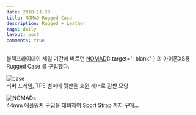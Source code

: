 ```yaml
---
date: 2018-11-28
title: NOMAD Rugged Case
description: Rugged + Leather
tags: daily
layout: post
comments: true
---
```

블랙프라이데이 세일 기간에 벼르던 [NOMAD](https://hellonomad.com/){: target="_blank" } 의 아이폰XS용 Rugged Case 를 구입했다.

![case](https://lh3.googleusercontent.com/mQZ-TDM_72VlQRvUucA52nkn1aAQz7T4aTKgVsDgXKR1ioJTN8ifAJbsqSz5ZYZ0NZvg3OiHK2grnq5naJ1AW-sRt5aJpoILyp_CGwCxQnf5gaFynEjIOSeRSzMFPrytJCwWlT4YHw=w2400)  
러버 프레임, TPE 범퍼에 뒷판을 호윈 레더로 감싼 모양  


![NOMADs](https://lh3.googleusercontent.com/fCyFiON17zFyd-aVYNocjzvGn-C7ONrfT_4vEM5wV7yEqhlx_tbzFnM1ZlYKKhYiSY18EVknVwXPFhcYQ6gmJid4daXZNqDKMxll2uQQRRkvIDWhWZtWX0-VKTnaX8ziQu-jBGg1gA=w2400)  
44mm 애플워치 구입을 대비하여 Sport Strap 까지 구매…
